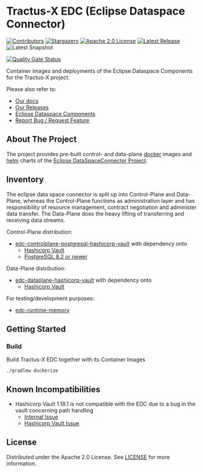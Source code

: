 # Tractus-X EDC (Eclipse Dataspace Connector)

[![Contributors][contributors-shield]][contributors-url]
[![Stargazers][stars-shield]][stars-url]
[![Apache 2.0 License][license-shield]][license-url]
[![Latest Release][release-shield]][release-url]
![Latest Snapshot][snapshot-shield]

[![Quality Gate Status](https://sonarcloud.io/api/project_badges/measure?project=eclipse-tractusx_tractusx-edc&metric=alert_status)](https://sonarcloud.io/summary/new_code?id=eclipse-tractusx_tractusx-edc)

Container images and deployments of the Eclipse Dataspace Components for the Tractus-X project.

Please also refer to:

- [Our docs](https://github.com/eclipse-tractusx/tractusx-edc/tree/main/docs)
- [Our Releases](https://github.com/eclipse-tractusx/tractusx-edc/releases)
- [Eclipse Dataspace Components](https://github.com/eclipse-edc/Connector)
- [Report Bug / Request Feature](https://github.com/eclipse-tractusx/tractusx-edc/issues)

## About The Project

The project provides pre-built control- and data-plane [docker](https://www.docker.com/) images
and [helm](https://helm.sh/) charts of
the [Eclipse DataSpaceConnector Project](https://github.com/eclipse-edc/Connector).

## Inventory

The eclipse data space connector is split up into Control-Plane and Data-Plane, whereas the Control-Plane functions as
administration layer and has responsibility of resource management, contract negotiation and administer data transfer.
The Data-Plane does the heavy lifting of transferring and receiving data streams.

Control-Plane distribution:

- [edc-controlplane-postgresql-hashicorp-vault](edc-controlplane/edc-controlplane-postgresql-hashicorp-vault) with
  dependency onto
  - [Hashicorp Vault](https://www.vaultproject.io/)
  - [PostgreSQL 8.2 or newer](https://www.postgresql.org/)

Data-Plane distribution:

- [edc-dataplane-hashicorp-vault](edc-dataplane/edc-dataplane-hashicorp-vault) with dependency onto
  - [Hashicorp Vault](https://www.vaultproject.io/)

For testing/development purposes:

- [edc-runtime-memory](edc-controlplane/edc-runtime-memory)

## Getting Started

### Build

Build Tractus-X EDC together with its Container Images

```shell
./gradlew dockerize
```

## Known Incompatibilities

- Hashicorp Vault 1.18.1 is not compatible with the EDC due to a bug in the vault concerning path handling
  - [Internal Issue](https://github.com/eclipse-tractusx/tractusx-edc/issues/1772)
  - [Hashicorp Vault Issue](https://github.com/hashicorp/vault/issues/29357)

## License

Distributed under the Apache 2.0 License.
See [LICENSE](https://github.com/eclipse-tractusx/tractusx-edc/blob/main/LICENSE) for more information.

<!-- MARKDOWN LINKS & IMAGES -->
<!-- https://www.markdownguide.org/basic-syntax/#reference-style-links -->

[contributors-shield]: https://img.shields.io/github/contributors/eclipse-tractusx/tractusx-edc.svg?style=for-the-badge

[contributors-url]: https://github.com/eclipse-tractusx/tractusx-edc/graphs/contributors

[stars-shield]: https://img.shields.io/github/stars/eclipse-tractusx/tractusx-edc.svg?style=for-the-badge

[stars-url]: https://github.com/eclipse-tractusx/tractusx-edc/stargazers

[license-shield]: https://img.shields.io/github/license/eclipse-tractusx/tractusx-edc.svg?style=for-the-badge

[license-url]: https://github.com/eclipse-tractusx/tractusx-edc/blob/main/LICENSE

[release-shield]: https://img.shields.io/github/v/release/eclipse-tractusx/tractusx-edc.svg?style=for-the-badge

[release-url]: https://github.com/eclipse-tractusx/tractusx-edc/releases

[snapshot-shield]: https://img.shields.io/badge/dynamic/regex?url=https%3A%2F%2Fraw.githubusercontent.com%2Feclipse-tractusx%2Ftractusx-edc%2Fmain%2Fgradle.properties&search=%5Eversion%3D%28.*%29%24&replace=%241&flags=m&label=latest-snapshot&style=for-the-badge

[fork]:https://img.shields.io/badge/latest--snapshot-error-red
